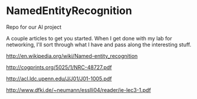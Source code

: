 NamedEntityRecognition
======================

Repo for our AI project

A couple articles to get you started. When I get done with my lab for networking, I'll sort through what I have and pass along the interesting stuff.

http://en.wikipedia.org/wiki/Named-entity_recognition

http://cogprints.org/5025/1/NRC-48727.pdf

http://acl.ldc.upenn.edu/J/J01/J01-1005.pdf

http://www.dfki.de/~neumann/esslli04/reader/ie-lec3-1.pdf

